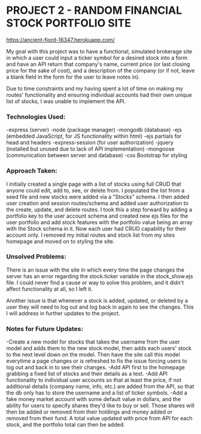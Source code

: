 # PROJECT 2 - RANDOM FINANCIAL STOCK PORTFOLIO SITE

https://ancient-fjord-16347.herokuapp.com/

My goal with this project was to have a functional, simulated brokerage site in which a user could input a ticker symbol for a desired stock into a form and have an API return that company's name, current price (or last closing price for the sake of cost), and a description of the company (or if not, leave a blank field in the form for the user to leave notes in).

Due to time constraints and my having spent a lot of time on making my routes' functionality and ensuring individual accounts had their own unique list of stocks, I was unable to implement the API.

### Technologies Used:
-express (server)
-node (package manager)
-mongodb (database)
-ejs (embedded JavaScript, for JS functionality within html)
-ejs partials for head and headers
-express-session (for user authorization)
-jquery (installed but unused due to lack of API implementation)
-mongoose (communication between server and database)
-css Bootstrap for styling

### Approach Taken:
I initially created a single page with a list of stocks using full CRUD that anyone could edit, add to, see, or delete from. I populated the list from a seed file and new stocks were added via a "Stocks" schema. I then added user creation and session routes/schema and added user authorization to the create, update, and delete routes. I took this a step forward by adding a portfolio key to the user account schema and created new ejs files for the user portfolio and add stock features with the portfolio value being an array with the Stock schema in it. Now each user had CRUD capability for their account only. I removed my initial routes and stock list from my sites homepage and moved on to styling the site.

### Unsolved Problems:
There is an issue with the site in which every time the page changes the server has an error regarding the stock.ticker variable in the stock_show.ejs file. I could never find a cause or way to solve this problem, and it didn't affect functionality at all, so I left it.

Another issue is that whenever a stock is added, updated, or deleted by a user they will need to log out and log back in again to see the changes. This I will address in further updates to the project.

### Notes for Future Updates:
-Create a new model for stocks that takes the username from the user model and adds them to the new stock model, then adds each users' stock to the next level down on the model. Then have the site call this model everytime a page changes or is refreshed to fix the issue forcing users to log out and back in to see their changes.
-Add API first to the homepage grabbing a fixed list of stocks and their details as a test.
-Add API functionality to individual user accounts so that at least the price, if not additional details (company name, info, etc.) are added from the API, so that the db only has to store the username and a list of ticker symbols.
-Add a fake money market account with some default value in dollars, and the ability for users to specify shares they'd like to buy or sell. Those shares will then be added or removed from their holdings and money added or removed from their fund. A total value updated with price from API for each stock, and the portfolio total can then be added.
